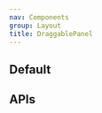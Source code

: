 ```yaml
---
nav: Components
group: Layout
title: DraggablePanel
---
```


## Default

<code src="./demos/index.tsx" noPadding></code>

## APIs

<API></API>
